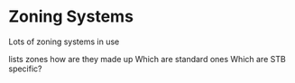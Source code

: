 # Zoning Systems

Lots of zoning systems in use

lists zones
how are they made up
Which are standard ones
Which are STB specific?